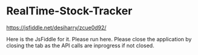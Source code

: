# RealTime-Stock-Tracker

https://jsfiddle.net/desiharry/zcue0d92/

Here is the JsFiddle for it. 
Please run here. 
Please close the application by closing the tab as the API calls are inprogress if not closed.
